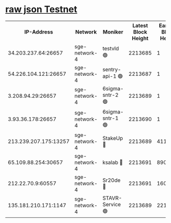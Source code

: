 
[raw json Testnet](https://rpc-check.sget.stavr.tech/sget/rpc-sget-result.json)
=


<table><tr><th>IP-Address</th><th>Network</th><th>Moniker</th><th>Latest Block Height</th><th>Earliest Block Height</th><th>Catching Up</th><th>Tx Index</th><th>Voting Power</th><th>Scan Time</th></tr><tr><td>34.203.237.64:26657</td><td>sge-network-4</td><td>testvld 🟢</td><td>2213685</td><td>1</td><td>False</td><td>on</td><td>0</td><td>2024-03-28T09:57:24.269213018UTC</td></tr><tr><td>54.226.104.121:26657</td><td>sge-network-4</td><td>sentry-api-1 🟢</td><td>2213687</td><td>1</td><td>False</td><td>on</td><td>0</td><td>2024-03-28T09:57:37.223809461UTC</td></tr><tr><td>3.208.94.29:26657</td><td>sge-network-4</td><td>6sigma-sntr-2 🟢</td><td>2213689</td><td>1</td><td>False</td><td>on</td><td>0</td><td>2024-03-28T09:57:46.516266252UTC</td></tr><tr><td>3.93.36.178:26657</td><td>sge-network-4</td><td>6sigma-sntr-1 🟢</td><td>2213690</td><td>1</td><td>False</td><td>on</td><td>0</td><td>2024-03-28T09:57:53.274306969UTC</td></tr><tr><td>213.239.207.175:13257</td><td>sge-network-4</td><td>StakeUp 🔴</td><td>2213689</td><td>411001</td><td>False</td><td>off</td><td>100</td><td>2024-03-28T09:57:45.581742214UTC</td></tr><tr><td>65.109.88.254:30657</td><td>sge-network-4</td><td>ksalab 🔴</td><td>2213691</td><td>890001</td><td>False</td><td>on</td><td>3497</td><td>2024-03-28T09:57:57.659668400UTC</td></tr><tr><td>212.22.70.9:60557</td><td>sge-network-4</td><td>Sr20de 🔴</td><td>2213691</td><td>1608978</td><td>False</td><td>on</td><td>133</td><td>2024-03-28T09:58:00.092913759UTC</td></tr><tr><td>135.181.210.171:1147</td><td>sge-network-4</td><td>STAVR-Service 🟢</td><td>2213689</td><td>2211001</td><td>False</td><td>on</td><td>0</td><td>2024-03-28T09:57:45.942830799UTC</td></tr></table>
